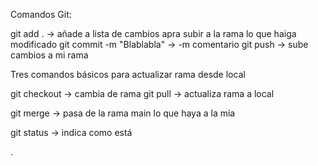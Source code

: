 Comandos Git:

git add . -> añade a lista de cambios apra subir a la rama lo que haiga modificado
git commit -m "Blablabla" -> -m comentario 
git push -> sube cambios a mi rama 

Tres comandos básicos para actualizar rama desde local


git checkout <rama> -> cambia de rama
git pull -> actualiza rama a local 

git merge <rama> -> pasa de la rama main lo que haya a la mía

git status -> indica como está

. 
